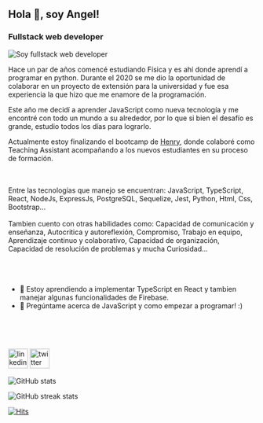 ## Hola 👋, soy Angel!
### Fullstack web developer
![Soy fullstack web developer](https://imgur.com/WCfq84y.png)

Hace un par de años comencé estudiando Física y es ahí donde aprendí a programar en python. Durante el 2020 se me dio la oportunidad de colaborar en un proyecto de extensión para la universidad y fue esa experiencia la que hizo que me enamore de la programación.

Este año me decidí a aprender JavaScript como nueva tecnología y me encontré con todo un mundo a su alrededor, por lo que si bien el desafío es grande, estudio todos los días para lograrlo.

Actualmente estoy finalizando el bootcamp de [Henry](https://www.soyhenry.com/), donde colaboré como Teaching Assistant acompañando a los nuevos estudiantes en su proceso de formación.

<br />
<br />
Entre las tecnologías que manejo se encuentran: JavaScript, TypeScript, React, NodeJs, ExpressJs, PostgreSQL, Sequelize, Jest, Python, Html, Css, Bootstrap... 
<br />
<br />
Tambien cuento con otras habilidades como: Capacidad de comunicación y enseñanza, Autocritica y autoreflexión, Compromiso, Trabajo en equipo, Aprendizaje continuo y colaborativo, Capacidad de organización, Capacidad de resolución de problemas y mucha Curiosidad...  
<br />
<br />
<br />
<br />

- 🌱 Estoy aprendiendo a implementar TypeScript en React y tambien manejar algunas funcionalidades de  Firebase. 
- 💬 Pregúntame acerca de JavaScript y como empezar a programar! :) 
<br />
<br />
<br />

   [<img src='https://cdn.jsdelivr.net/npm/simple-icons@3.0.1/icons/linkedin.svg' alt='linkedin' height='40'>](https://www.linkedin.com/in/angel-andres-romero/)                [<img src='https://cdn.jsdelivr.net/npm/simple-icons@3.0.1/icons/twitter.svg' alt='twitter' height='40'>](https://twitter.com/angelarvm1)  

![GitHub stats](https://github-readme-stats.vercel.app/api?username=AngelARVM&show_icons=true&count_private=true)  

![GitHub streak stats](https://github-readme-streak-stats.herokuapp.com/?user=AngelARVM)  

[![Hits](https://hits.seeyoufarm.com/api/count/incr/badge.svg?url=https%3A%2F%2Fgithub.com%2FAngelARVM%2Fhit-counter&count_bg=%23FF0019&title_bg=%23555555&icon=&icon_color=%23FFFFFF&title=Vistas&edge_flat=false)](https://hits.seeyoufarm.com)
